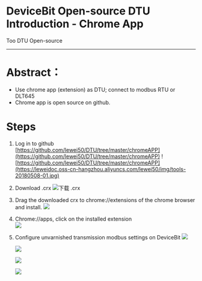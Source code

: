 # DeviceBit Open-source DTU Introduction - Chrome App

Too  DTU Open-source

---
# Abstract：
- Use chrome app (extension) as DTU; connect to modbus RTU or DLT645
- Chrome app is open source on github.

# Steps
1. Log in to github
[https://github.com/lewei50/DTU/tree/master/chromeAPP](https://github.com/lewei50/DTU/tree/master/chromeAPP)
![https://github.com/lewei50/DTU/tree/master/chromeAPP](https://leweidoc.oss-cn-hangzhou.aliyuncs.com/lewei50/img/tools-20180508-01.jpg)
2. Download .crx
![下载 .crx](https://leweidoc.oss-cn-hangzhou.aliyuncs.com/lewei50/img/tools-20180508-2.jpg)
3. Drag the downloaded crx to chrome://extensions of  the chrome browser and install.
![][61]

4. Chrome://apps, click on the installed extension  
![][62]

5.  Configure  unvarnished transmission modbus settings on DeviceBit
![][63]  
  
    ![][64]

    ![][65]

    ![][66]

[61]: https://leweidoc.oss-cn-hangzhou.aliyuncs.com/lewei50/img/devicebitmanual-xj-20180930-61.jpg
[62]: https://leweidoc.oss-cn-hangzhou.aliyuncs.com/lewei50/img/devicebitmanual-xj-20180930-62.jpg
[63]: https://leweidoc.oss-cn-hangzhou.aliyuncs.com/lewei50/img/devicebitmanual-xj-20180930-63.jpg
[64]: https://leweidoc.oss-cn-hangzhou.aliyuncs.com/lewei50/img/devicebitmanual-xj-20180930-64.jpg
[65]: https://leweidoc.oss-cn-hangzhou.aliyuncs.com/lewei50/img/devicebitmanual-xj-20180930-65.jpg
[66]: https://leweidoc.oss-cn-hangzhou.aliyuncs.com/lewei50/img/devicebitmanual-xj-20180930-66.jpg

